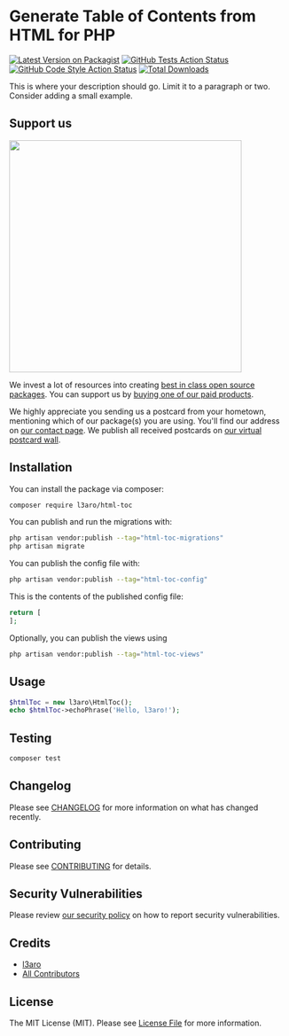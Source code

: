 # Generate Table of Contents from HTML for PHP

[![Latest Version on Packagist](https://img.shields.io/packagist/v/l3aro/html-toc.svg?style=flat-square)](https://packagist.org/packages/l3aro/html-toc)
[![GitHub Tests Action Status](https://img.shields.io/github/actions/workflow/status/l3aro/html-toc/run-tests.yml?branch=main&label=tests&style=flat-square)](https://github.com/l3aro/html-toc/actions?query=workflow%3Arun-tests+branch%3Amain)
[![GitHub Code Style Action Status](https://img.shields.io/github/actions/workflow/status/l3aro/html-toc/fix-php-code-style-issues.yml?branch=main&label=code%20style&style=flat-square)](https://github.com/l3aro/html-toc/actions?query=workflow%3A"Fix+PHP+code+style+issues"+branch%3Amain)
[![Total Downloads](https://img.shields.io/packagist/dt/l3aro/html-toc.svg?style=flat-square)](https://packagist.org/packages/l3aro/html-toc)

This is where your description should go. Limit it to a paragraph or two. Consider adding a small example.

## Support us

[<img src="https://github-ads.s3.eu-central-1.amazonaws.com/html-toc.jpg?t=1" width="419px" />](https://spatie.be/github-ad-click/html-toc)

We invest a lot of resources into creating [best in class open source packages](https://spatie.be/open-source). You can support us by [buying one of our paid products](https://spatie.be/open-source/support-us).

We highly appreciate you sending us a postcard from your hometown, mentioning which of our package(s) you are using. You'll find our address on [our contact page](https://spatie.be/about-us). We publish all received postcards on [our virtual postcard wall](https://spatie.be/open-source/postcards).

## Installation

You can install the package via composer:

```bash
composer require l3aro/html-toc
```

You can publish and run the migrations with:

```bash
php artisan vendor:publish --tag="html-toc-migrations"
php artisan migrate
```

You can publish the config file with:

```bash
php artisan vendor:publish --tag="html-toc-config"
```

This is the contents of the published config file:

```php
return [
];
```

Optionally, you can publish the views using

```bash
php artisan vendor:publish --tag="html-toc-views"
```

## Usage

```php
$htmlToc = new l3aro\HtmlToc();
echo $htmlToc->echoPhrase('Hello, l3aro!');
```

## Testing

```bash
composer test
```

## Changelog

Please see [CHANGELOG](CHANGELOG.md) for more information on what has changed recently.

## Contributing

Please see [CONTRIBUTING](CONTRIBUTING.md) for details.

## Security Vulnerabilities

Please review [our security policy](../../security/policy) on how to report security vulnerabilities.

## Credits

- [l3aro](https://github.com/l3aro)
- [All Contributors](../../contributors)

## License

The MIT License (MIT). Please see [License File](LICENSE.md) for more information.
